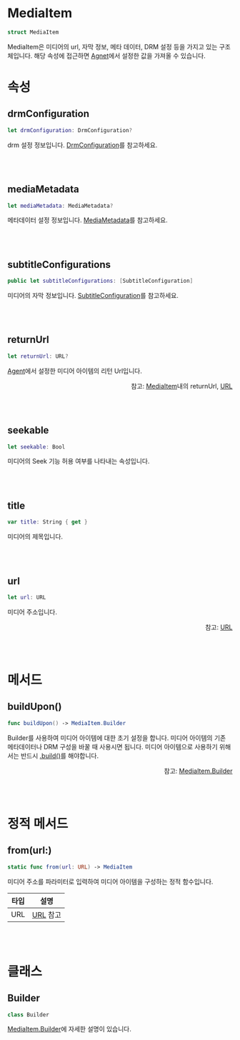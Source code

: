 # MediaItem

```swift
struct MediaItem
```

MediaItem은 미디어의 url, 자막 정보, 메타 데이터, DRM 설정 등을 가지고 있는 구조체입니다. 해당 속성에 접근하면 [Agnet](../../../agent/home.md)에서 설정한 값을 가져올 수 있습니다.

# 속성

## drmConfiguration

```swift
let drmConfiguration: DrmConfiguration?
```
drm 설정 정보입니다. [DrmConfiguration](../drm-configuration/home.md)를 참고하세요.

<br><br>
## mediaMetadata

```swift
let mediaMetadata: MediaMetadata?
```
메타데이터 설정 정보입니다. [MediaMetadata](../media-metadata/home.md)를 참고하세요.

<br><br>
## subtitleConfigurations

```swift
public let subtitleConfigurations: [SubtitleConfiguration]
```
미디어의 자막 정보입니다. [SubtitleConfiguration](../subtitle-configuration/home.md)를 참고하세요.

<br><br>
## returnUrl

```swift
let returnUrl: URL?
```
[Agent](../../../agent/home.md)에서 설정한 미디어 아이템의 리턴 Url입니다.
<div align="right">
참고: <a href="../../../agent/home.md#mediaitem">MediaItem</a>내의 returnUrl, 
<a href="https://developer.apple.com/documentation/foundation/url">URL</a>
</div>

<br><br>
## seekable

```swift
let seekable: Bool
```
미디어의 Seek 기능 허용 여부를 나타내는 속성입니다.

<br><br>
## title

```swift
var title: String { get }
```
미디어의 제목입니다.

<br><br>
## url

```swift
let url: URL
```
미디어 주소입니다.
<div align="right">
참고: <a href="https://developer.apple.com/documentation/foundation/url">URL</a>
</div>

<br><br>
# 메서드

## buildUpon()

```swift
func buildUpon() -> MediaItem.Builder
```
Builder를 사용하여 미디어 아이템에 대한 초기 설정을 합니다. 미디어 아이템의 기존 메타데이터나 DRM 구성을 바꿀 때 사용시면 됩니다. 미디어 아이템으로 사용하기 위해서는 반드시 [.build()](../../class/media-item-builder/home.md#build)를 해야합니다.
<div align="right">
참고: <a href="#builder">MediaItem.Builder</a>
</div>

<br><br>
# 정적 메서드 

## from(url:)

```swift
static func from(url: URL) -> MediaItem
```
미디어 주소를 파라미터로 입력하여 미디어 아이템을 구성하는 정적 함수입니다.

|타입|설명|
|:--:|:--:|
|URL|[URL](https://developer.apple.com/documentation/foundation/url) 참고|


<br><br>
# 클래스

## Builder

```swift
class Builder
```

[MediaItem.Builder](../../class/media-item-builder/home.md)에 자세한 설명이 있습니다.
